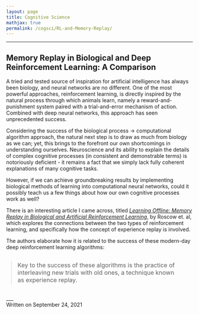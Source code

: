 ```yaml
---
layout: page
title: Cognitive Science
mathjax: true
permalink: /cogsci/RL-and-Memory-Replay/
---
```


---

<style>
    blockquote{
    margin: 1.8em .8em;
    border-left: 2px solid $gray;
    padding: 0.1em 1em;
    color: $gray;
    font-size: 16px;
  }
</style>

## Memory Replay in Biological and Deep Reinforcement Learning: A Comparison
A tried and tested source of inspiration for artificial intelligence has always been biology, and neural networks are no different. One of the most powerful approaches, reinforcement learning, is directly inspired by the natural process through which animals learn, namely a reward-and-punishment system paired with a trial-and-error mechanism of action. Combined with deep neural networks, this approach has seen unprecedented success.

Considering the success of the biological process $\rightarrow$ computational algorithm approach, the natural next step is to draw as much from biology as we can; yet, this brings to the forefront our own shortcomings in understanding ourselves. Neuroscience and its ability to explain the details of complex cognitive processes (in consistent and demonstrable terms) is notoriously deficient - it remains a fact that we simply lack fully coherent explanations of many cognitive tasks. 

However, if we can achieve groundbreaking results by implementing biological methods of learning into computational neural networks, could it possibly teach us a few things about how our own cognitive processes work as well?

There is an interesting article I came across, titled [*Learning Offline: Memory Replay in Biological
and Artificial Reinforcement Learning*](https://arxiv.org/pdf/2109.10034.pdf), by Roscow et. al, which explores the connections between the two types of reinforcement learning, and specifically how the concept of experience replay is involved.

The authors elaborate how it is related to the success of these modern-day deep reinforcement learning algorithms:

<blockquote>
Key to the success of these algorithms is the practice of interleaving new trials with old ones, a technique known as experience replay.
</blockquote>
___

<div class="date">
    Written on September 24, 2021
  </div>

